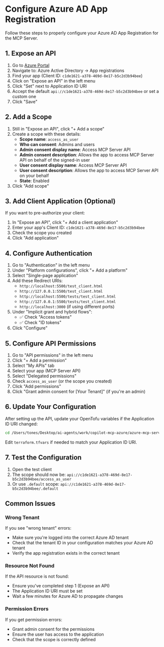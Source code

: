 # Configure Azure AD App Registration

Follow these steps to properly configure your Azure AD App Registration for the MCP Server.

## 1. Expose an API

1. Go to [Azure Portal](https://portal.azure.com)
2. Navigate to: Azure Active Directory → App registrations
3. Find your app (Client ID: `c1de1621-a378-469d-8e17-b5c2d3b94bee`)
4. Click on "Expose an API" in the left menu
5. Click "Set" next to Application ID URI
6. Accept the default `api://c1de1621-a378-469d-8e17-b5c2d3b94bee` or set a custom one
7. Click "Save"

## 2. Add a Scope

1. Still in "Expose an API", click "+ Add a scope"
2. Create a scope with these details:
   - **Scope name**: `access_as_user`
   - **Who can consent**: Admins and users
   - **Admin consent display name**: Access MCP Server API
   - **Admin consent description**: Allows the app to access MCP Server API on behalf of the signed-in user
   - **User consent display name**: Access MCP Server API
   - **User consent description**: Allows the app to access MCP Server API on your behalf
   - **State**: Enabled
3. Click "Add scope"

## 3. Add Client Application (Optional)

If you want to pre-authorize your client:
1. In "Expose an API", click "+ Add a client application"
2. Enter your app's Client ID: `c1de1621-a378-469d-8e17-b5c2d3b94bee`
3. Check the scope you created
4. Click "Add application"

## 4. Configure Authentication

1. Go to "Authentication" in the left menu
2. Under "Platform configurations", click "+ Add a platform"
3. Select "Single-page application"
4. Add these Redirect URIs:
   - `http://localhost:5500/test_client.html`
   - `http://127.0.0.1:5500/test_client.html`
   - `http://localhost:5500/tests/test_client.html`
   - `http://127.0.0.1:5500/tests/test_client.html`
   - `http://localhost:3000` (if using different ports)
5. Under "Implicit grant and hybrid flows":
   - ✅ Check "Access tokens"
   - ✅ Check "ID tokens"
6. Click "Configure"

## 5. Configure API Permissions

1. Go to "API permissions" in the left menu
2. Click "+ Add a permission"
3. Select "My APIs" tab
4. Select your app (MCP Server API)
5. Select "Delegated permissions"
6. Check `access_as_user` (or the scope you created)
7. Click "Add permissions"
8. Click "Grant admin consent for [Your Tenant]" (if you're an admin)

## 6. Update Your Configuration

After setting up the API, update your OpenTofu variables if the Application ID URI changed:

```bash
cd /Users/tones/Desktop/ai-agents/work/copilot-mcp-azure/azure-mcp-server/infrastructure/opentofu
```

Edit `terraform.tfvars` if needed to match your Application ID URI.

## 7. Test the Configuration

1. Open the test client
2. The scope should now be: `api://c1de1621-a378-469d-8e17-b5c2d3b94bee/access_as_user`
3. Or use `.default` scope: `api://c1de1621-a378-469d-8e17-b5c2d3b94bee/.default`

## Common Issues

### Wrong Tenant
If you see "wrong tenant" errors:
- Make sure you're logged into the correct Azure AD tenant
- Check that the tenant ID in your configuration matches your Azure AD tenant
- Verify the app registration exists in the correct tenant

### Resource Not Found
If the API resource is not found:
- Ensure you've completed step 1 (Expose an API)
- The Application ID URI must be set
- Wait a few minutes for Azure AD to propagate changes

### Permission Errors
If you get permission errors:
- Grant admin consent for the permissions
- Ensure the user has access to the application
- Check that the scope is correctly defined